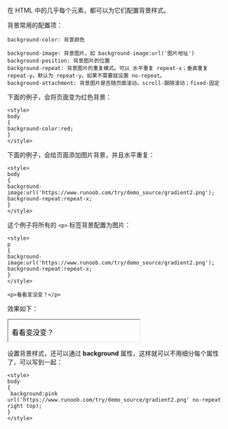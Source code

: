 

在 HTML 中的几乎每个元素，都可以为它们配置背景样式。

背景常用的配置项：

```
background-color: 背景颜色

background-image: 背景图片。如 background-image:url('图片地址')
background-position: 背景图片的位置
background-repeat: 背景图片的重复模式。可以 水平重复 repeat-x；垂直重复 repeat-y。默认为 repeat-y。如果不需要就设置 no-repeat。
background-attachment: 背景图片是否随页面滚动。scroll-跟随滚动；fixed-固定

```

下面的例子，会将页面变为红色背景：

```
<style>
body
{
background-color:red;
}
</style>
```

下面的例子，会给页面添加图片背景，并且水平重复：

```
<style>
body
{
background-image:url('https://www.runoob.com/try/demo_source/gradient2.png');
background-repeat:repeat-x;
}
</style>
```

这个例子将所有的 `<p>` 标签背景配置为图片：

```
<style>
p
{
background-image:url('https://www.runoob.com/try/demo_source/gradient2.png');
background-repeat:repeat-x;
}
</style>

<p>看看变没变？</p>
```

效果如下：

<iframe height="50px" seamless frameborder="1" srcdoc="
<style>
p
{
background-image:url('https://www.runoob.com/try/demo_source/gradient2.png');
background-repeat:repeat-x;
}
</style>
<p>看看变没变？</p>
">
</iframe>

设置背景样式，还可以通过 **background** 属性，这样就可以不用细分每个属性了，可以写到一起：

```
<style>
body
{
 background:pink url('https://www.runoob.com/try/demo_source/gradient2.png' no-repeat right top);
}
</style>
```